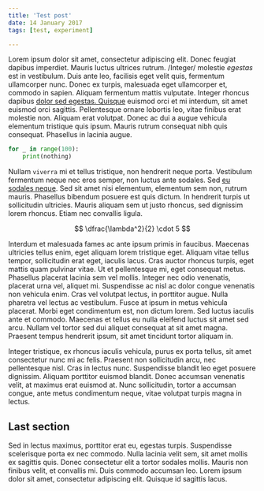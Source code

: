 ```yaml
---
title: 'Test post'
date: 14 January 2017
tags: [test, experiment]

---
```


Lorem ipsum dolor sit amet, consectetur adipiscing elit. Donec feugiat dapibus imperdiet. Mauris luctus ultrices rutrum. /Integer/ molestie *egestas* est in vestibulum. Duis ante leo, facilisis eget velit quis, fermentum ullamcorper nunc. Donec ex turpis, malesuada eget ullamcorper et, commodo in sapien. Aliquam fermentum mattis vulputate. Integer rhoncus dapibus [dolor sed egestas. Quisque](http://google.com) euismod orci et mi interdum, sit amet euismod orci sagittis. Pellentesque ornare lobortis leo, vitae finibus erat molestie non. Aliquam erat volutpat. Donec ac dui a augue vehicula elementum tristique quis ipsum. Mauris rutrum consequat nibh quis consequat. Phasellus in lacinia augue.

```python
for _ in range(100):
    print(nothing)
```

Nullam `viverra` mi et tellus tristique, non hendrerit neque porta. Vestibulum fermentum neque nec eros semper, non luctus ante sodales. Sed [eu sodales neque](#last-section). Sed sit amet nisi elementum, elementum sem non, rutrum mauris. Phasellus bibendum posuere est quis dictum. In hendrerit turpis ut sollicitudin ultricies. Mauris aliquam sem ut justo rhoncus, sed dignissim lorem rhoncus. Etiam nec convallis ligula.

$$
\dfrac{\lambda^2}{2} \cdot 5
$$

Interdum et malesuada fames ac ante ipsum primis in faucibus. Maecenas ultricies tellus enim, eget aliquam lorem tristique eget. Aliquam vitae tellus tempor, sollicitudin erat eget, iaculis lacus. Cras auctor rhoncus turpis, eget mattis quam pulvinar vitae. Ut et pellentesque mi, eget consequat metus. Phasellus placerat lacinia sem vel mollis. Integer nec odio venenatis, placerat urna vel, aliquet mi. Suspendisse ac nisl ac dolor congue venenatis non vehicula enim. Cras vel volutpat lectus, in porttitor augue. Nulla pharetra vel lectus ac vestibulum. Fusce at ipsum in metus vehicula placerat. Morbi eget condimentum est, non dictum lorem. Sed luctus iaculis ante et commodo. Maecenas et tellus eu nulla eleifend luctus sit amet sed arcu. Nullam vel tortor sed dui aliquet consequat at sit amet magna. Praesent tempus hendrerit ipsum, sit amet tincidunt tortor aliquam in.

Integer tristique, ex rhoncus iaculis vehicula, purus ex porta tellus, sit amet consectetur nunc mi ac felis. Praesent non sollicitudin arcu, nec pellentesque nisl. Cras in lectus nunc. Suspendisse blandit leo eget posuere dignissim. Aliquam porttitor euismod blandit. Donec accumsan venenatis velit, at maximus erat euismod at. Nunc sollicitudin, tortor a accumsan congue, ante metus condimentum neque, vitae volutpat turpis magna in lectus.

## Last section
Sed in lectus maximus, porttitor erat eu, egestas turpis. Suspendisse scelerisque porta ex nec commodo. Nulla lacinia velit sem, sit amet mollis ex sagittis quis. Donec consectetur elit a tortor sodales mollis. Mauris non finibus velit, et convallis mi. Duis commodo accumsan leo. Lorem ipsum dolor sit amet, consectetur adipiscing elit. Quisque id sagittis lacus.
